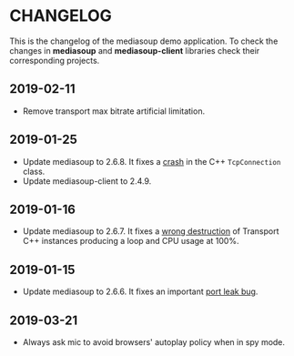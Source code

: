 # CHANGELOG

This is the changelog of the mediasoup demo application. To check the changes in **mediasoup** and **mediasoup-client** libraries check their corresponding projects.


## 2019-02-11

* Remove transport max bitrate artificial limitation.


## 2019-01-25

* Update mediasoup to 2.6.8. It fixes a [crash](https://github.com/versatica/mediasoup/issues/258) in the C++ `TcpConnection` class.
* Update mediasoup-client to 2.4.9.


## 2019-01-16

* Update mediasoup to 2.6.7. It fixes a [wrong destruction](https://github.com/versatica/mediasoup/commit/2b76b620b92c15e41fbb5677a326a90f0f365c7e) of Transport C++ instances producing a loop and CPU usage at 100%.


## 2019-01-15

* Update mediasoup to 2.6.6. It fixes an important [port leak bug](https://github.com/versatica/mediasoup/issues/259).


## 2019-03-21

* Always ask mic to avoid browsers' autoplay policy when in spy mode.
